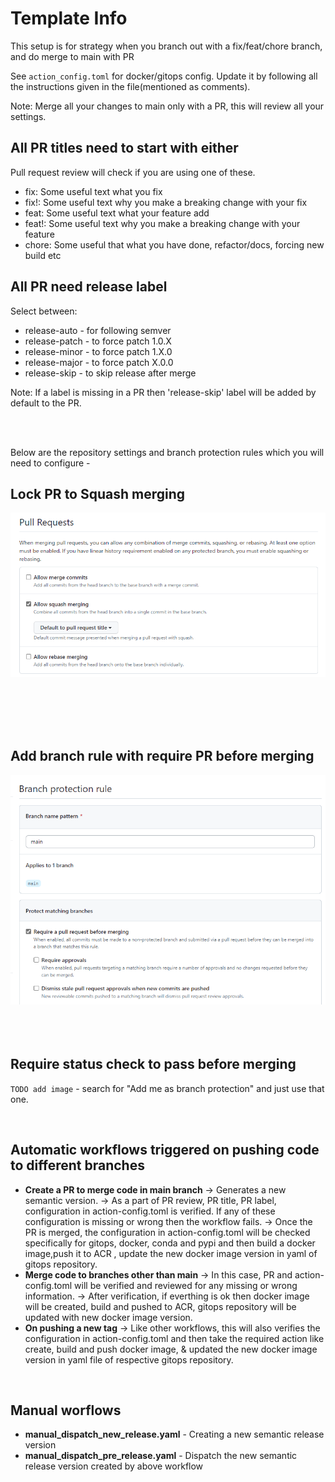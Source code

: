 # Template Info

This setup is for strategy when you branch out with a fix/feat/chore branch, and do merge to main with PR

See `action_config.toml` for docker/gitops config. Update it by following all the instructions given in the file(mentioned as comments).

Note: Merge all your changes to main only with a PR, this will review all your settings.

## All PR titles need to start with either

Pull request review will check if you are using one of these.

- fix: Some useful text what you fix
- fix!: Some useful text why you make a breaking change with your fix
- feat: Some useful text what your feature add
- feat!: Some useful text why you make a breaking change with your feature
- chore: Some useful that what you have done, refactor/docs, forcing new build etc


## All PR need release label

Select between:

- release-auto - for following semver
- release-patch - to force patch 1.0.X
- release-minor - to force patch 1.X.0
- release-major - to force patch X.0.0
- release-skip - to skip release after merge

Note: If a label is missing in a PR then 'release-skip' label will be added by default to the PR.

<br /><br />

Below are the repository settings and branch protection rules which you will need to configure -

## Lock PR to Squash merging

![Pull_request_merge](https://github.com/Aibel365/python-app-template/blob/d5a219f73a91d787e242e775880be59e08beee8a/images/PR.png)

<br /><br /><br /><br />

## Add branch rule with require PR before merging

![Branch_Protection](https://github.com/Aibel365/python-app-template/blob/d5a219f73a91d787e242e775880be59e08beee8a/images/BP_Rule.png)
<br /><br /><br /><br />

## Require status check to pass before merging

`TODO add image` - search for "Add me as branch protection" and just use that one.

<br />

## Automatic workflows triggered on pushing code to different branches

- **Create a PR to merge code in main branch**
        -> Generates a new semantic version.
        -> As a part of PR review,  PR title, PR label, configuration in action-config.toml is verified. If any of these configuration is missing or wrong then the workflow fails.
        -> Once the PR is merged, the configuration in action-config.toml will be checked specifically for gitops, docker, conda and pypi and then build a docker image,push it to ACR , update the new docker image version in yaml of gitops repository.
- **Merge code to branches other than main**
        -> In this case, PR and action-config.toml will be verified and reviewed for any missing or wrong information.
        -> After verification, if everthing is ok then docker image will be created, build and pushed to ACR, gitops repository will be updated with new docker image version.
- **On pushing a new tag**
        -> Like other workflows, this will also verifies the configuration in action-config.toml and then take the required action like create, build and push docker image, & updated the new docker image version in  yaml file of respective gitops repository.
<br />

## Manual worflows

- **manual_dispatch_new_release.yaml** - Creating a new semantic release version
- **manual_dispatch_pre_release.yaml** - Dispatch the new semantic release version created by above workflow
